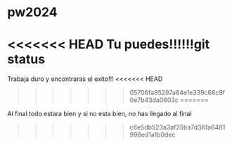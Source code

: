 # pw2024

<<<<<<< HEAD
Tu puedes!!!!!!git status
=======
Trabaja duro y encontraras el exito!!!
<<<<<<< HEAD
>>>>>>> 05706fa95297a84e1e339c68c8f0e7b43da0603c
=======


Al final todo estara bien y si no esta bien, no has llegado al final
>>>>>>> c6e5db523a3af25ba7d36fa6481996ed1a1b0dec
